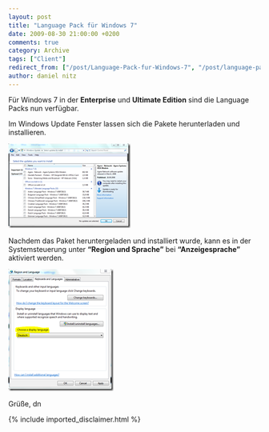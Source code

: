 ```yaml
---
layout: post
title: "Language Pack für Windows 7"
date: 2009-08-30 21:00:00 +0200
comments: true
category: Archive
tags: ["Client"]
redirect_from: ["/post/Language-Pack-fur-Windows-7", "/post/language-pack-fur-windows-7"]
author: daniel nitz
---
```

<!-- more -->
<p>Für Windows 7 in der <strong>Enterprise</strong> und <strong>Ultimate Edition</strong> sind die Language Packs nun verfügbar.</p>  <p>Im Windows Update Fenster lassen sich die Pakete herunterladen und installieren.</p>  <p><a href="/assets/archive/image_61.png" target="_blank"><img style="border-right-width: 0px; display: inline; border-top-width: 0px; border-bottom-width: 0px; border-left-width: 0px" title="image" border="0" alt="image" src="/assets/archive/image_thumb_61.png" width="244" height="169" /></a> </p>  <p>Nachdem das Paket heruntergeladen und installiert wurde, kann es in der Systemsteuerung unter <strong>“Region und Sprache”</strong> bei <strong>“Anzeigesprache”</strong> aktiviert werden.</p>  <p><a href="/assets/archive/image_62.png" target="_blank"><img style="border-right-width: 0px; display: inline; border-top-width: 0px; border-bottom-width: 0px; border-left-width: 0px" title="image" border="0" alt="image" src="/assets/archive/image_thumb_62.png" width="210" height="244" /></a></p>  <p>Grüße, dn</p>
{% include imported_disclaimer.html %}
